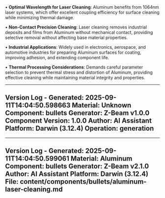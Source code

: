 • **Optimal Wavelength for Laser Cleaning**: Aluminum benefits from 1064nm laser systems, which offer excellent coupling efficiency for surface cleaning while minimizing thermal damage.

• **Non-Contact Precision Cleaning**: Laser cleaning removes industrial deposits and films from Aluminum without mechanical contact, providing selective removal without affecting base material properties.

• **Industrial Applications**: Widely used in electronics, aerospace, and automotive industries for preparing Aluminum surfaces for coating, improving adhesion, and extending component life.

• **Thermal Processing Considerations**: Demands careful parameter selection to prevent thermal stress and distortion of Aluminum, providing effective cleaning while maintaining material integrity and properties.

---
Version Log - Generated: 2025-09-11T14:04:50.598663
Material: Unknown
Component: bullets
Generator: Z-Beam v1.0.0
Component Version: 1.0.0
Author: AI Assistant
Platform: Darwin (3.12.4)
Operation: generation
---

---
Version Log - Generated: 2025-09-11T14:04:50.599061
Material: Aluminum
Component: bullets
Generator: Z-Beam v2.1.0
Author: AI Assistant
Platform: Darwin (3.12.4)
File: content/components/bullets/aluminum-laser-cleaning.md
---